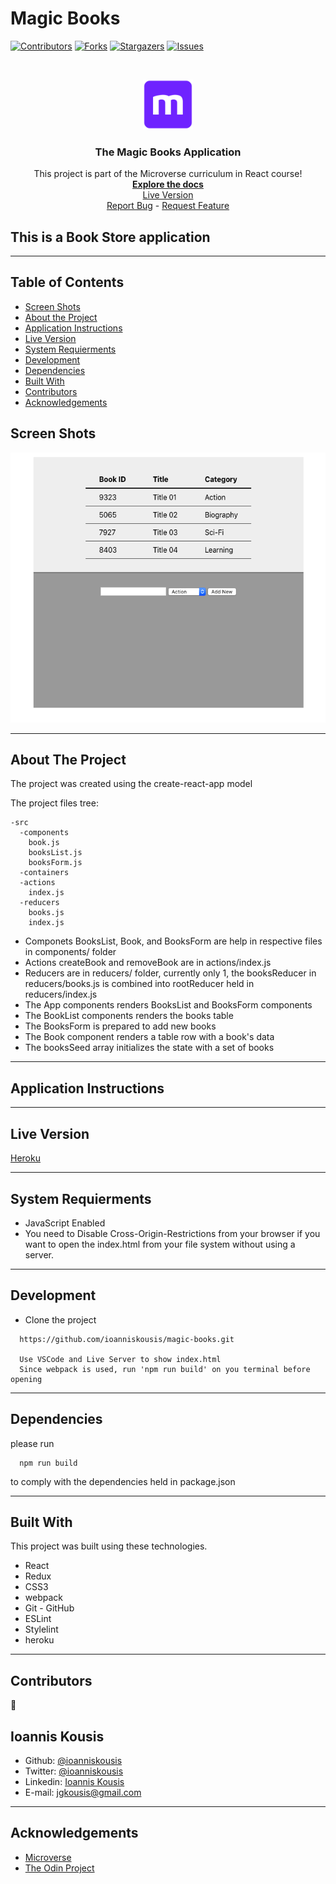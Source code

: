 # Magic Books

<!--
*** Thanks for checking out this README Template. If you have a suggestion that would
*** make this better, please fork the repo and create a pull request or simply open
*** an issue with the tag "enhancement".
*** Thanks again! Now go create something AMAZING! :D
-->

<!-- PROJECT SHIELDS -->
<!--
*** I'm using markdown "reference style" links for readability.
*** Reference links are enclosed in brackets [ ] instead of parentheses ( ).
*** See the bottom of this document for the declaration of the reference variables
*** for contributors-url, forks-url, etc. This is an optional, concise syntax you may use.
*** https://www.markdownguide.org/basic-syntax/#reference-style-links
-->

[![Contributors][contributors-shield]][contributors-url]
[![Forks][forks-shield]][forks-url]
[![Stargazers][stars-shield]][stars-url]
[![Issues][issues-shield]][issues-url]

<!-- PROJECT LOGO -->
<br />
<p align="center">
  <a href="https://github.com/ioanniskousis/magic-books">
    <img src="src/resources/images/microverse.png" alt="Microverse Logo" width="80" height="80">
  </a>
  
  <h3 align="center">The Magic Books Application</h3>
  
  <p align="center">
    This project is part of the Microverse curriculum in React course!
    <br />
    <a href="https://github.com/ioanniskousis/magic-books"><strong>Explore the docs</strong></a>
    <br />
    <a href="https://magic-books-jgk.herokuapp.com">Live Version</a>
    <br />
    <a href="https://github.com/ioanniskousis/magic-books/issues">Report Bug</a>
    <span> - </span>
    <a href="https://github.com/ioanniskousis/magic-books/issues">Request Feature</a>
  </p>
</p>

## This is a Book Store application

<hr />

<!-- TABLE OF CONTENTS -->

## Table of Contents

- [Screen Shots](#screen-shots)
- [About the Project](#about-the-project)
- [Application Instructions](#application-instructions)
- [Live Version](#live-version)
- [System Requierments](#system-requierments)
- [Development](#development)
- [Dependencies](#dependencies)
- [Built With](#built-with)
- [Contributors](#contributors)
- [Acknowledgements](#acknowledgements)

## Screen Shots

<img src="./src/resources/images/magic-books.png" alt="magic-books.png">
<hr />

<!-- ABOUT THE PROJECT -->

## About The Project

The project was created using the create-react-app model

The project files tree:

```
-src  
  -components  
    book.js  
    booksList.js  
    booksForm.js  
  -containers  
  -actions  
    index.js  
  -reducers  
    books.js  
    index.js  
```

  - Componets BooksList, Book, and BooksForm are help in respective files in components/ folder  
  - Actions createBook and removeBook are in actions/index.js  
  - Reducers are in reducers/ folder, currently only 1, the booksReducer in reducers/books.js is combined into rootReducer held in reducers/index.js  
  - The App components renders BooksList and BooksForm components  
  - The BookList components renders the books table  
  - The BooksForm is prepared to add new books  
  - The Book component renders a table row with a book's data  
  - The booksSeed array initializes the state with a set of books  

<hr/>

<!-- ABOUT THE PROJECT -->

## Application Instructions

<hr/>

## Live Version

[Heroku](https://magic-books-jgk.herokuapp.com)

<hr/>

## System Requierments

- JavaScript Enabled
- You need to Disable Cross-Origin-Restrictions from your browser if you want to open the index.html from your file system without using a server.

<hr/>

## Development

- Clone the project

```
  https://github.com/ioanniskousis/magic-books.git

  Use VSCode and Live Server to show index.html
  Since webpack is used, run 'npm run build' on you terminal before opening
```

<hr/>

## Dependencies

please run

```
  npm run build
```

to comply with the dependencies held in package.json

<hr/>

## Built With

This project was built using these technologies.

- React
- Redux
- CSS3
- webpack
- Git - GitHub
- ESLint
- Stylelint
- heroku

<hr/>

<!-- CONTACT -->

## Contributors

:bust_in_silhouette:
​

## Ioannis Kousis

- Github: [@ioanniskousis](https://github.com/ioanniskousis)
- Twitter: [@ioanniskousis](https://twitter.com/ioanniskousis)
- Linkedin: [Ioannis Kousis](https://www.linkedin.com/in/jgkousis)
- E-mail: jgkousis@gmail.com
​
<hr/>
<!-- ACKNOWLEDGEMENTS -->

## Acknowledgements

- [Microverse](https://www.microverse.org/)
- [The Odin Project](https://www.theodinproject.com/)

<!-- MARKDOWN LINKS & IMAGES -->
<!-- https://www.markdownguide.org/basic-syntax/#reference-style-links -->

[contributors-shield]: https://img.shields.io/github/contributors/ioanniskousis/magic-books.svg?style=flat-square
[contributors-url]: https://github.com/ioanniskousis/magic-books/graphs/contributors
[forks-shield]: https://img.shields.io/github/forks/ioanniskousis/magic-books.svg?style=flat-square
[forks-url]: https://github.com/ioanniskousis/magic-books/network/members
[stars-shield]: https://img.shields.io/github/stars/ioanniskousis/magic-books.svg?style=flat-square
[stars-url]: https://github.com/ioanniskousis/magic-books/stargazers
[issues-shield]: https://img.shields.io/github/issues/ioanniskousis/magic-books.svg?style=flat-square
[issues-url]: https://github.com/ioanniskousis/magic-books/issues
